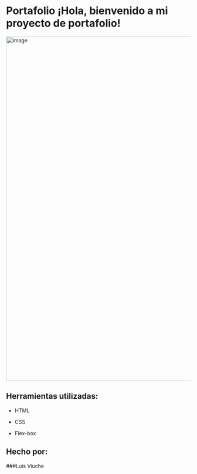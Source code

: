 # Portafolio ¡Hola, bienvenido a mi proyecto de portafolio!

<img width="1412" height="937" alt="image" src="https://github.com/user-attachments/assets/5d700ec8-86d4-4dd8-90f1-68bfe746fe8a" />

## Herramientas utilizadas:

* HTML

* CSS

* Flex-box

## Hecho por:

###Luis Viuche
